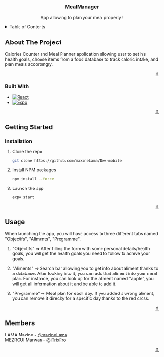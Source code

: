 <a name="readme-top"></a>

<!-- headeer-->
<div align="center">
  <h3 align="center">MealManager</h3>

  <p align="center">
    App allowing to plan your meal properly !
  </p>
</div>

<!-- TABLE OF CONTENTS -->
<details>
  <summary>Table of Contents</summary>
  <ol>
    <li>
      <a href="#about-the-project">About The Project</a>
      <ul>
        <li><a href="#built-with">Built With</a></li>
      </ul>
    </li>
    <li>
      <a href="#getting-started">Getting Started</a>
      <ul>
        <li><a href="#installation">Installation</a></li>
      </ul>
    </li>
    <li><a href="#usage">Usage</a></li>
    <li><a href="#members">Members</a></li>
  </ol>
</details>

<!-- ABOUT THE PROJECT -->
## About The Project

Calories Counter and Meal Planner application allowing user to set his health goals, choose items from a food database to track caloric intake, and plan meals accordingly.

<p align="right"><a href="#readme-top">⇑</a></p>

### Built With

* [![React][React.js]][React-url]
* [![Expo][Expo.js]][Expo-url]

<p align="right"><a href="#readme-top">⇑</a></p>

<!-- GETTING STARTED -->
## Getting Started

### Installation

1. Clone the repo
   ```sh
   git clone https://github.com/maxineLama/Dev-mobile
   ```
2. Install NPM packages
   ```sh
   npm install --force
   ```
3. Launch the app
   ```sh
   expo start
   ```

<p align="right"><a href="#readme-top">⇑</a></p>

<!-- Usage -->
## Usage

When launching the app, you will have access to three different tabs named "Objectifs", "Aliments", "Programme".

1. "Objectifs" => After filling the form with some personal details/health goals, you will get the health goals you need to follow to achive your goals.

2. "Aliments" => Search bar allowing you to get info about aliment thanks to a database. After looking into it, you can add that aliment into your meal plan. For instance, you can look up for the aliment named "apple", you will get all information about it and be able to add it.

3. "Programme" => Meal plan for each day. If you added a wrong aliment, you can remove it direclty for a specific day thanks to the red cross.

<p align="right"><a href="#readme-top">⇑</a></p>

<!-- Members -->
## Members

LAMA Maxine - [@maxineLama](https://github.com/maxineLama) 
<br>
MEZROUI Marwan - [@iTrixPro](https://github.com/iTrixPro)

<p align="right"><a href="#readme-top">⇑</a></p>

<!-- MARKDOWN LINKS & IMAGES -->
[React.js]: https://img.shields.io/badge/React_native-20232A?style=for-the-badge&logo=react&logoColor=61DAFB
[React-url]: https://reactnative.dev
[Expo.js]: https://img.shields.io/badge/expo-000000?style=for-the-badge&logo=expo&logoColor=white
[Expo-url]: https://expo.dev
